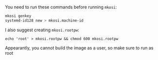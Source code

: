 You need to run these commands before running `mkosi`:
```bash
mkosi genkey
systemd-id128 new > mkosi.machine-id
```

I also suggest creating `mkosi.rootpw`:
```
echo 'root' > mkosi.rootpw && chmod 600 mkosi.rootpw
```

Appearantly, you cannot build the image as a user, so make sure to run as root